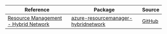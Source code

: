 | Reference | Package | Source |
|---|---|---|
|[Resource Management - Hybrid Network](resourcemanager-hybridnetwork-readme.md)|[azure-resourcemanager-hybridnetwork](https://repo1.maven.org/maven2/com/azure/resourcemanager/azure-resourcemanager-hybridnetwork)|[GitHub](https://github.com/Azure/azure-sdk-for-java/blob/main/sdk/hybridnetwork/azure-resourcemanager-hybridnetwork)|
